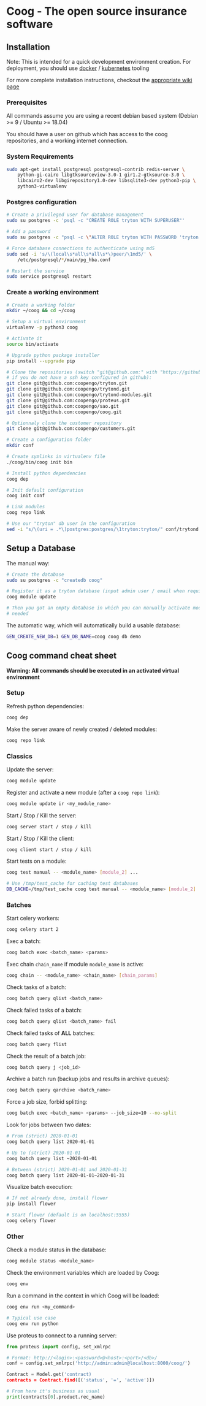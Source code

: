 # Coog - The open source insurance software

## Installation

Note: This is intended for a quick development environment creation. For
deployment, you should use [docker](https://github.com/coopengo/coog-admin/) /
[kubernetes](https://github.com/coopengo/kubernetes/tree/k8s) tooling

For more complete installation instructions, checkout the [appropriate wiki
page](https://github.com/coopengo/coog/wiki/dev-start)

### Prerequisites

All commands assume you are using a recent debian based system (Debian >= 9 /
Ubuntu >= 18.04)

You should have a user on github which has access to the coog repositories, and
a working internet connection.

### System Requirements

```bash
sudo apt-get install postgresql postgresql-contrib redis-server \
    python-gi-cairo libgtksourceview-3.0-1 gir1.2-gtksource-3.0 \
    libcairo2-dev libgirepository1.0-dev libsqlite3-dev python3-pip \
    python3-virtualenv
```

### Postgres configuration

```bash
# Create a privileged user for database management
sudo su postgres -c 'psql -c "CREATE ROLE tryton WITH SUPERUSER"'

# Add a password
sudo su postgres -c "psql -c \"ALTER ROLE tryton WITH PASSWORD 'tryton'\""

# Force database connections to authenticate using md5
sudo sed -i 's/\(local\s*all\s*all\s*\)peer/\1md5/' \
    /etc/postgresql/*/main/pg_hba.conf

# Restart the service
sudo service postgresql restart
```

### Create a working environment

```bash
# Create a working folder
mkdir ~/coog && cd ~/coog

# Setup a virtual environment
virtualenv -p python3 coog

# Activate it
source bin/activate

# Upgrade python package installer
pip install --upgrade pip

# Clone the repositories (switch "git@github.com:" with "https://github.com/"
# if you do not have a ssh key configured in github):
git clone git@github.com:coopengo/tryton.git
git clone git@github.com:coopengo/trytond.git
git clone git@github.com:coopengo/trytond-modules.git
git clone git@github.com:coopengo/proteus.git
git clone git@github.com:coopengo/sao.git
git clone git@github.com:coopengo/coog.git

# Optionnaly clone the customer repository
git clone git@github.com:coopengo/customers.git

# Create a configuration folder
mkdir conf

# Create symlinks in virtualenv file
./coog/bin/coog init bin

# Install python dependencies
coog dep

# Init default configuration
coog init conf

# Link modules
coog repo link

# Use our "tryton" db user in the configuration
sed -i "s/\(uri = .*\)postgres:postgres/\1tryton:tryton/" conf/trytond.conf
```

## Setup a Database

The manual way:

```bash
# Create the database
sudo su postgres -c "createdb coog"

# Register it as a tryton database (input admin user / email when required)
coog module update

# Then you got an empty database in which you can manually activate modules as
# needed
```

The automatic way, which will automatically build a usable database:

```bash
GEN_CREATE_NEW_DB=1 GEN_DB_NAME=coog coog db demo
```

## Coog command cheat sheet

**Warning: All commands should be executed in an activated virtual
environment**

### Setup

Refresh python dependencies:

```bash
coog dep
```

Make the server aware of newly created / deleted modules:

```bash
coog repo link
```

### Classics

Update the server:

```bash
coog module update
```

Register and activate a new module (after a ``coog repo link``):

```bash
coog module update ir <my_module_name>
```

Start / Stop / Kill the server:

```bash
coog server start / stop / kill
```

Start / Stop / Kill the client:

```bash
coog client start / stop / kill
```

Start tests on a module:

```bash
coog test manual -- <module_name> [module_2] ...

# Use /tmp/test_cache for caching test databases
DB_CACHE=/tmp/test_cache coog test manual -- <module_name> [module_2] ...
```

### Batches

Start celery workers:

```bash
coog celery start 2
```

Exec a batch:

```bash
coog batch exec <batch_name> <params>
```

Exec chain `chain_name` if module `module_name` is active:

```bash
coog chain -- <module_name> <chain_name> [chain_params]
```

Check tasks of a batch:

```bash
coog batch query qlist <batch_name>
```

Check failed tasks of a batch:

```bash
coog batch query qlist <batch_name> fail
```

Check failed tasks of **ALL** batches:

```bash
coog batch query flist
```

Check the result of a batch job:

```bash
coog batch query j <job_id>
```

Archive a batch run (backup jobs and results in archive queues):

```bash
coog batch query qarchive <batch_name>
```

Force a job size, forbid splitting:

```bash
coog batch exec <batch_name> <params> --job_size=10 --no-split
```

Look for jobs between two dates:

```bash
# From (strict) 2020-01-01
coog batch query list 2020-01-01

# Up to (strict) 2020-01-01
coog batch query list ~2020-01-01

# Between (strict) 2020-01-01 and 2020-01-31
coog batch query list 2020-01-01~2020-01-31
```
Visualize batch execution:

```bash
# If not already done, install flower
pip install flower

# Start flower (default is on localhost:5555)
coog celery flower
```

### Other

Check a module status in the database:

```bash
coog module status <module_name>
```

Check the environment variables which are loaded by Coog:

```bash
coog env
```

Run a command in the context in which Coog will be loaded:

```bash
coog env run <my_command>

# Typical use case
coog env run python
```

Use proteus to connect to a running server:

```python
from proteus import config, set_xmlrpc

# Format: http://<login>:<password>@<host>:<port>/<db>/
conf = config.set_xmlrpc('http://admin:admin@localhost:8000/coog/')

Contract = Model.get('contract)
contracts = Contract.find([('status', '=', 'active')])

# From here it's business as usual
print(contracts[0].product.rec_name)
```
